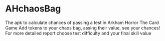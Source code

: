 # AHchaosBag
The apk to calculate chances of passing a test in Arkham Horror The Card Game
Add tokens to your chaos bag, assing their value, see your chances!
For more detailed report choose test difficulty and your final skill value
